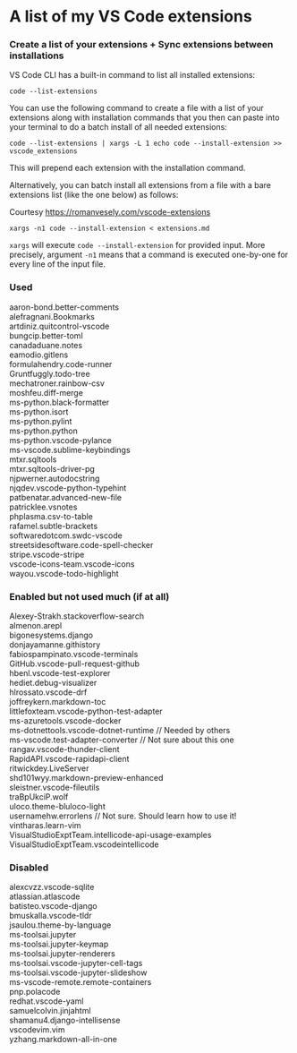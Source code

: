 # A list of my VS Code extensions

### Create a list of your extensions + Sync extensions between installations

VS Code CLI has a built-in command to list all installed extensions:

`code --list-extensions`

You can use the following command to create a file with a list of your extensions along with installation commands that you then can paste into your terminal to do a batch install of all needed extensions:

`code --list-extensions | xargs -L 1 echo code --install-extension >> vscode_extensions`

This will prepend each extension with the installation command.

Alternatively, you can batch install all extensions from a file with a bare extensions list (like the one below) as follows:

Courtesy https://romanvesely.com/vscode-extensions

`xargs -n1 code --install-extension < extensions.md`

`xargs` will execute `code --install-extension` for provided input. More precisely, argument `-n1` means that a command is executed one-by-one for every line of the input file.

### Used  
aaron-bond.better-comments  
alefragnani.Bookmarks  
artdiniz.quitcontrol-vscode  
bungcip.better-toml  
canadaduane.notes  
eamodio.gitlens  
formulahendry.code-runner  
Gruntfuggly.todo-tree  
mechatroner.rainbow-csv  
moshfeu.diff-merge  
ms-python.black-formatter  
ms-python.isort  
ms-python.pylint  
ms-python.python  
ms-python.vscode-pylance  
ms-vscode.sublime-keybindings  
mtxr.sqltools  
mtxr.sqltools-driver-pg  
njpwerner.autodocstring  
njqdev.vscode-python-typehint  
patbenatar.advanced-new-file  
patricklee.vsnotes  
phplasma.csv-to-table  
rafamel.subtle-brackets  
softwaredotcom.swdc-vscode  
streetsidesoftware.code-spell-checker  
stripe.vscode-stripe  
vscode-icons-team.vscode-icons  
wayou.vscode-todo-highlight  

### Enabled but not used much (if at all)  
Alexey-Strakh.stackoverflow-search  
almenon.arepl  
bigonesystems.django  
donjayamanne.githistory  
fabiospampinato.vscode-terminals  
GitHub.vscode-pull-request-github  
hbenl.vscode-test-explorer  
hediet.debug-visualizer  
hlrossato.vscode-drf  
joffreykern.markdown-toc  
littlefoxteam.vscode-python-test-adapter  
ms-azuretools.vscode-docker  
ms-dotnettools.vscode-dotnet-runtime // Needed by others  
ms-vscode.test-adapter-converter // Not sure about this one  
rangav.vscode-thunder-client  
RapidAPI.vscode-rapidapi-client  
ritwickdey.LiveServer  
shd101wyy.markdown-preview-enhanced  
sleistner.vscode-fileutils  
traBpUkciP.wolf  
uloco.theme-bluloco-light  
usernamehw.errorlens // Not sure. Should learn how to use it!  
vintharas.learn-vim  
VisualStudioExptTeam.intellicode-api-usage-examples  
VisualStudioExptTeam.vscodeintellicode  

### Disabled  
alexcvzz.vscode-sqlite  
atlassian.atlascode  
batisteo.vscode-django  
bmuskalla.vscode-tldr  
jsaulou.theme-by-language  
ms-toolsai.jupyter  
ms-toolsai.jupyter-keymap  
ms-toolsai.jupyter-renderers  
ms-toolsai.vscode-jupyter-cell-tags  
ms-toolsai.vscode-jupyter-slideshow  
ms-vscode-remote.remote-containers  
pnp.polacode  
redhat.vscode-yaml  
samuelcolvin.jinjahtml  
shamanu4.django-intellisense  
vscodevim.vim  
yzhang.markdown-all-in-one  

